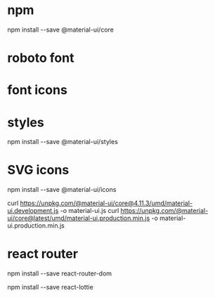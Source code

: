 # npm

npm install --save @material-ui/core

# roboto font

<link rel="stylesheet" href="https://fonts.googleapis.com/css?family=Roboto:300,400,500,700&display=swap" />

# font icons

<link rel="stylesheet" href="https://fonts.googleapis.com/icon?family=Material+Icons" />

# styles

npm install --save @material-ui/styles

# SVG icons

npm install --save @material-ui/icons

curl https://unpkg.com/@material-ui/core@4.11.3/umd/material-ui.development.js -o material-ui.js
curl https://unpkg.com/@material-ui/core@latest/umd/material-ui.production.min.js -o material-ui.production.min.js

# react router

npm install --save react-router-dom

npm install --save react-lottie
